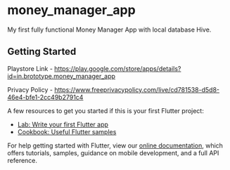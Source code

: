 # money_manager_app

My first fully functional Money Manager App with local database Hive.

## Getting Started

Playstore Link - https://play.google.com/store/apps/details?id=in.brototype.money_manager_app

Privacy Policy - https://www.freeprivacypolicy.com/live/cd781538-d5d8-46e4-bfe1-2cc49b2791c4

A few resources to get you started if this is your first Flutter project:

- [Lab: Write your first Flutter app](https://flutter.dev/docs/get-started/codelab)
- [Cookbook: Useful Flutter samples](https://flutter.dev/docs/cookbook)

For help getting started with Flutter, view our
[online documentation](https://flutter.dev/docs), which offers tutorials,
samples, guidance on mobile development, and a full API reference.
